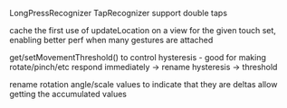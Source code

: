 LongPressRecognizer
TapRecognizer support double taps


cache the first use of updateLocation on a view for the given touch set,
enabling better perf when many gestures are attached

get/setMovementThreshold() to control hysteresis - good for making
rotate/pinch/etc respond immediately
-> rename hysteresis -> threshold

rename rotation angle/scale values to indicate that they are deltas
allow getting the accumulated values
